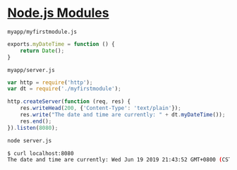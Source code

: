 # [Node.js Modules](https://www.w3schools.com/nodejs/nodejs_modules.asp)

`myapp/myfirstmodule.js`

```js
exports.myDateTime = function () {
    return Date();
}
```

`myapp/server.js`

```js
var http = require('http');
var dt = require('./myfirstmodule');

http.createServer(function (req, res) {
    res.writeHead(200, {'Content-Type': 'text/plain'});
    res.write("The date and time are currently: " + dt.myDateTime());
    res.end();
}).listen(8080);
```

```bash
node server.js
```

```bash
$ curl localhost:8080
The date and time are currently: Wed Jun 19 2019 21:43:52 GMT+0800 (CST)
```
